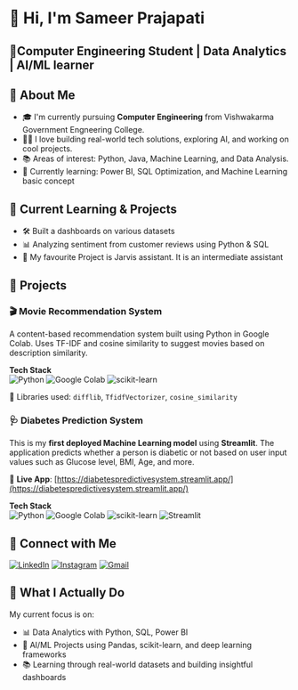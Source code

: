 # 👋 Hi, I'm Sameer Prajapati
## 🚀Computer Engineering Student | Data Analytics | AI/ML learner

## 🧠 About Me

- 🎓 I'm currently pursuing **Computer Engineering** from Vishwakarma Government Engneering College.
- 🧑‍💻 I love building real-world tech solutions, exploring AI, and working on cool projects.
- 📚 Areas of interest: Python, Java, Machine Learning, and Data Analysis.
- 🎯 Currently learning: Power BI, SQL Optimization, and Machine Learning basic concept

## 📘 Current Learning & Projects

- 🛠️ Built a dashboards on various datasets
- 📊 Analyzing sentiment from customer reviews using Python & SQL
- 🧠 My favourite Project is Jarvis assistant. It is an intermediate assistant

## 🚀 Projects

### 🎬 Movie Recommendation System

A content-based recommendation system built using Python in Google Colab. Uses TF-IDF and cosine similarity to suggest movies based on description similarity.

**Tech Stack**  
![Python](https://img.shields.io/badge/Python-3.10-blue?logo=python&logoColor=white)
![Google Colab](https://img.shields.io/badge/Google%20Colab-Notebook-yellow?logo=googlecolab&logoColor=white)
![scikit-learn](https://img.shields.io/badge/scikit--learn-ML-orange?logo=scikitlearn&logoColor=white)
  
🧠 Libraries used: `difflib`, `TfidfVectorizer`, `cosine_similarity`  

### 🩺 Diabetes Prediction System

This is my **first deployed Machine Learning model** using **Streamlit**. The application predicts whether a person is diabetic or not based on user input values such as Glucose level, BMI, Age, and more.

🔗 **Live App**: [https://diabetespredictivesystem.streamlit.app/](https://diabetespredictivesystem.streamlit.app/)

**Tech Stack**  
![Python](https://img.shields.io/badge/Python-3.10-blue?logo=python&logoColor=white)
![Google Colab](https://img.shields.io/badge/Google%20Colab-Notebook-yellow?logo=googlecolab&logoColor=white)
![scikit-learn](https://img.shields.io/badge/scikit--learn-ML-orange?logo=scikitlearn&logoColor=white)
![Streamlit](https://img.shields.io/badge/Streamlit-App-ff4b4b?logo=streamlit&logoColor=white)


## 🔗 Connect with Me

[![LinkedIn](https://img.shields.io/badge/LinkedIn-0077B5?style=flat&logo=linkedin&logoColor=white)](https://www.linkedin.com/in/sameer-prajapati-944ab928b?utm_source=share&utm_campaign=share_via&utm_content=profile&utm_medium=android_app)
[![Instagram](https://img.shields.io/badge/Instagram-E4405F?style=flat&logo=instagram&logoColor=white)](https://www.instagram.com/sameer_.0904)
[![Gmail](https://img.shields.io/badge/Gmail-D14836?style=flat&logo=gmail&logoColor=white)](mailto:sameerprajapati0904@gmail.com)

## 💼 What I Actually Do

My current focus is on:

- 📊 Data Analytics with Python, SQL, Power BI
- 🤖 AI/ML Projects using Pandas, scikit-learn, and deep learning frameworks
- 📚 Learning through real-world datasets and building insightful dashboards


